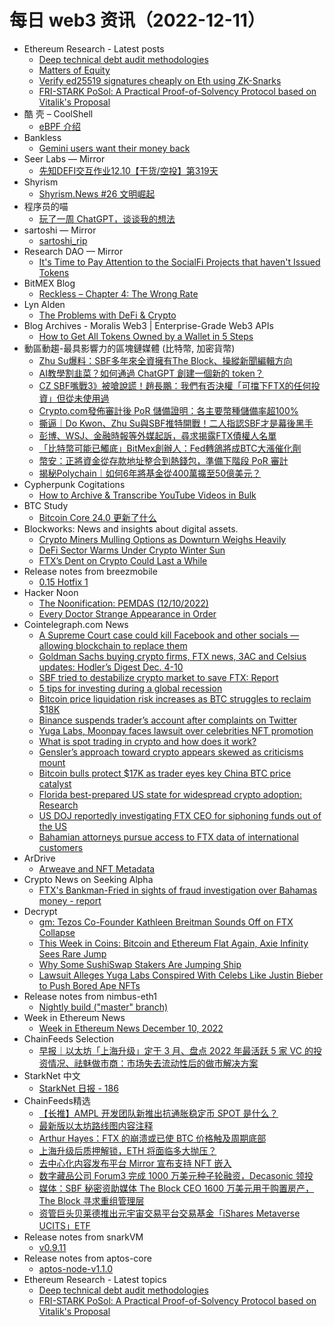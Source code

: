 # 每日 web3 资讯（2022-12-11）

- Ethereum Research - Latest posts
  - [Deep technical debt audit methodologies](https://ethresear.ch/t/deep-technical-debt-audit-methodologies/14398/1)
  - [Matters of Equity](https://ethresear.ch/t/matters-of-equity/3947/2)
  - [Verify ed25519 signatures cheaply on Eth using ZK-Snarks](https://ethresear.ch/t/verify-ed25519-signatures-cheaply-on-eth-using-zk-snarks/13139/4)
  - [FRI-STARK PoSol: A Practical Proof-of-Solvency Protocol based on Vitalik's Proposal](https://ethresear.ch/t/fri-stark-posol-a-practical-proof-of-solvency-protocol-based-on-vitaliks-proposal/14395/1)
- 酷 壳 – CoolShell
  - [eBPF 介绍](https://coolshell.cn/articles/22320.html)
- Bankless
  - [Gemini users want their money back](https://newsletter.banklesshq.com/p/gemini-users-want-their-money-back)
- Seer Labs — Mirror
  - [先知DEFI交互作业12.10【干货/空投】第319天](https://mirror.xyz/seerlabs.eth/_CeFM-aAoLzTc9meMCm-SgiGiAFv332AGg7mLwtZFsc)
- Shyrism
  - [Shyrism.News #26 文明崛起](https://shyrz.me/news-26-the-rise-of-civilization/)
- 程序员的喵
  - [玩了一周 ChatGPT，谈谈我的想法](http://catcoding.me/p/chatgpt/)
- sartoshi — Mirror
  - [sartoshi_rip](https://mirror.xyz/sartoshi.eth/LFPG-0kOU1IIHBKw8d4SthlCwEpQZMtwmv4YgBQ1pL4)
- Research DAO — Mirror
  - [It's Time to Pay Attention to the SocialFi Projects that haven't Issued Tokens](https://mirror.xyz/0xed111Cf8C23AEafe12286Fd60EE670007457Bf87/eBzPbeKyCHbKb7Gho6TMKyN2lCNsNGyWg_hIRuF5FUM)
- BitMEX Blog
  - [Reckless – Chapter 4: The Wrong Rate](https://blog.bitmex.com/reckless-chapter-4-the-wrong-rate/)
- Lyn Alden
  - [The Problems with DeFi & Crypto](https://www.lynalden.com/defi-problems/)
- Blog Archives - Moralis Web3 | Enterprise-Grade Web3 APIs
  - [How to Get All Tokens Owned by a Wallet in 5 Steps](https://moralis.io/how-to-get-all-tokens-owned-by-a-wallet-in-5-steps/)
- 動區動趨-最具影響力的區塊鏈媒體 (比特幣, 加密貨幣)
  - [Zhu Su爆料：SBF多年來全資擁有The Block、操縱新聞編輯方向](https://www.blocktempo.com/zhu-su-the-block-has-been-de-facto-wholly-owned-by-sbf-for-years/)
  - [AI教學割韭菜？如何通過 ChatGPT 創建一個新的 token？](https://www.blocktempo.com/how-to-create-a-new-token-via-chatgpt/)
  - [CZ SBF嘴戰3》被嗆說謊！趙長鵬：我們有否決權「可擋下FTX的任何投資」但從未使用過](https://www.blocktempo.com/sbf-claimed-that-cz-threatened-ftx-for-an-extra-75m/)
  - [Crypto.com發佈審計後 PoR 儲備證明：各主要幣種儲備率超100%](https://www.blocktempo.com/crypto-com-releases-proof-of-reserves-attested-by-mazars/)
  - [撕逼｜Do Kwon、Zhu Su與SBF推特開戰！二人指認SBF才是幕後黑手](https://www.blocktempo.com/twitter-fight-among-do-kwon%e3%80%81zhu-su-and-sbf/)
  - [彭博、WSJ、金融時報等外媒起訴，尋求揭露FTX債權人名單](https://www.blocktempo.com/news-organizations-including-bloomberg-wsj-filed-to-unveil-ftx-creditors/)
  - [「比特幣可能已觸底」BitMex創辦人：Fed轉鴿將成BTC大漲催化劑](https://www.blocktempo.com/arthur-hayes-bitcoin-has-likely-bottomed-out/)
  - [幣安：正將資金從存款地址整合到熱錢包，準備下階段 PoR 審計](https://www.blocktempo.com/binance-consolidating-funds-from-deposit-addresses-to-their-hot-wallet/)
  - [揭秘Polychain｜如何6年將基金從400萬擴至50億美元？](https://www.blocktempo.com/forbes-polychain-olaf-carlson-wee/)
- Cypherpunk Cogitations
  - [How to Archive & Transcribe YouTube Videos in Bulk](https://blog.lopp.net/how-to-archive-transcribe-youtube-videos-bulk/)
- BTC Study
  - [Bitcoin Core 24.0 更新了什么](https://www.btcstudy.org/2022/12/10/bitcoin-core-24-0-released-what-is-new/)
- Blockworks: News and insights about digital assets.
  - [Crypto Miners Mulling Options as Downturn Weighs Heavily](https://blockworks.co/news/crypto-miners-mulling-options-as-downturn-weighs-heavily)
  - [DeFi Sector Warms Under Crypto Winter Sun](https://blockworks.co/news/defi-sector-warms-under-crypto-winter-sun)
  - [FTX’s Dent on Crypto Could Last a While](https://blockworks.co/news/ftxs-dent-on-crypto-could-last-a-while)
- Release notes from breezmobile
  - [0.15 Hotfix 1](https://github.com/breez/breezmobile/releases/tag/0.15.hf1)
- Hacker Noon
  - [The Noonification: PEMDAS (12/10/2022)](https://hackernoon.com/12-10-2022-noonification?source=rss)
  - [Every Doctor Strange Appearance in Order](https://hackernoon.com/every-doctor-strange-appearance-in-order?source=rss)
- Cointelegraph.com News
  - [A Supreme Court case could kill Facebook and other socials — allowing blockchain to replace them](https://cointelegraph.com/news/a-supreme-court-case-could-kill-facebook-and-other-socials-allowing-blockchain-to-replace-them)
  - [Goldman Sachs buying crypto firms, FTX news, 3AC and Celsius updates: Hodler’s Digest Dec. 4-10](https://cointelegraph.com/magazine/goldman-sachs-buying-crypto-firms-ftx-3ac-celsius-hodlers-digest-dec-4-10/)
  - [SBF tried to destabilize crypto market to save FTX: Report](https://cointelegraph.com/news/sbf-tried-to-destabilize-crypto-market-to-save-ftx-report)
  - [5 tips for investing during a global recession](https://cointelegraph.com/news/5-tips-for-investing-during-a-global-recession)
  - [Bitcoin price liquidation risk increases as BTC struggles to reclaim $18K](https://cointelegraph.com/news/bitcoin-price-liquidation-risk-increases-as-btc-struggles-to-reclaim-18k)
  - [Binance suspends trader’s account after complaints on Twitter](https://cointelegraph.com/news/binance-suspends-trader-s-account-after-complaints-on-twitter)
  - [Yuga Labs, Moonpay faces lawsuit over celebrities NFT promotion](https://cointelegraph.com/news/yuga-labs-moonpay-faces-lawsuit-over-celebrities-nft-promotion)
  - [What is spot trading in crypto and how does it work?](https://cointelegraph.com/news/what-is-spot-trading-in-crypto-and-how-does-it-work)
  - [Gensler’s approach toward crypto appears skewed as criticisms mount](https://cointelegraph.com/news/gensler-s-approach-toward-crypto-appears-skewed-as-criticisms-mount)
  - [Bitcoin bulls protect $17K as trader eyes key China BTC price catalyst](https://cointelegraph.com/news/bitcoin-bulls-protect-17k-as-trader-eyes-key-china-btc-price-catalyst)
  - [Florida best-prepared US state for widespread crypto adoption: Research](https://cointelegraph.com/news/florida-best-prepared-us-state-for-widespread-crypto-adoption-research)
  - [US DOJ reportedly investigating FTX CEO for siphoning funds out of the US](https://cointelegraph.com/news/us-doj-reportedly-investigating-ftx-ceo-for-siphoning-funds-out-of-the-us)
  - [Bahamian attorneys pursue access to FTX data of international customers](https://cointelegraph.com/news/bahamian-attorneys-pursue-access-to-ftx-data-of-international-customers)
- ArDrive
  - [Arweave and NFT Metadata](https://ardrive.io/arweave-and-nft-metadata/)
- Crypto News on Seeking Alpha
  - [FTX's Bankman-Fried in sights of fraud investigation over Bahamas money - report](https://seekingalpha.com/news/3915924-ftxs-bankman-fried-in-sights-of-fraud-investigation-over-bahamas-money-report?utm_source=feed_news_crypto&utm_medium=referral)
- Decrypt
  - [gm: Tezos Co-Founder Kathleen Breitman Sounds Off on FTX Collapse](https://decrypt.co/videos/interviews/JzH21gHq/gm-tezos-co-founder-kathleen-breitman-sounds-off-on-ftx-collapse)
  - [This Week in Coins: Bitcoin and Ethereum Flat Again, Axie Infinity Sees Rare Jump](https://decrypt.co/116853/this-week-in-coins-bitcoin-and-ethereum-flat-again-axie-infinity-sees-rare-jump)
  - [Why Some SushiSwap Stakers Are Jumping Ship](https://decrypt.co/116883/why-some-sushiswap-stakers-are-jumping-ship)
  - [Lawsuit Alleges Yuga Labs Conspired With Celebs Like Justin Bieber to Push Bored Ape NFTs](https://decrypt.co/116895/lawsuit-alleges-yuga-labs-conspired-celebs-justin-bieber-bored-ape-nfts)
- Release notes from nimbus-eth1
  - [Nightly build ("master" branch)](https://github.com/status-im/nimbus-eth1/releases/tag/nightly)
- Week in Ethereum News
  - [Week in Ethereum News  December 10, 2022](https://weekinethereumnews.com/week-in-ethereum-news-december-10-2022/)
- ChainFeeds Selection
  - [早报｜以太坊「上海升级」定于 3 月、盘点 2022 年最活跃 5 家 VC 的投资情况、祛魅做市商：市场失去流动性后的做市解决方案](https://chainfeeds.substack.com/p/3-2022-5-vc)
- StarkNet 中文
  - [StarkNet 日报 - 186](https://starknetzh.substack.com/p/starknet-186)
- ChainFeeds精选
  - [【长推】AMPL 开发团队新推出抗通胀稳定币 SPOT 是什么？](https://twitter.com/0x_Todd/status/1601458400474595328)
  - [最新版以太坊路线图内容注释](https://www.ethereum.cn/Eth2/annotated-ethereum-roadmap)
  - [Arthur Hayes：FTX 的崩溃或已使 BTC 价格触及周期底部](https://mp.weixin.qq.com/s/GGDW0SpQiDzFZgvaHL8wYA)
  - [上海升级后质押解锁，ETH 将面临多大抛压？](https://www.odaily.news/post/5183731)
  - [去中心化内容发布平台 Mirror 宣布支持 NFT 嵌入](https://twitter.com/viamirror/status/1600579501276151808)
  - [数字藏品公司 Forum3 完成 1000 万美元种子轮融资，Decasonic 领投](https://www.theblock.co/post/193666/digital-collectibles-firm-forum3-raises-10-million-in-seed-funding)
  - [媒体：SBF 秘密资助媒体 The Block CEO 1600 万美元用于购置房产，The Block 寻求重组管理层](https://www.axios.com/2022/12/09/bankman-fried-funded-crypto-news-site-block)
  - [资管巨头贝莱德推出元宇宙交易平台交易基金「iShares Metaverse UCITS」ETF](https://fintechmagazine.com/venture-capital/blackrock-seeks-to-capitalises-on-metaverse-through-new-eTF)
- Release notes from snarkVM
  - [v0.9.11](https://github.com/AleoHQ/snarkVM/releases/tag/v0.9.11)
- Release notes from aptos-core
  - [aptos-node-v1.1.0](https://github.com/aptos-labs/aptos-core/releases/tag/aptos-node-v1.1.0)
- Ethereum Research - Latest topics
  - [Deep technical debt audit methodologies](https://ethresear.ch/t/deep-technical-debt-audit-methodologies/14398)
  - [FRI-STARK PoSol: A Practical Proof-of-Solvency Protocol based on Vitalik's Proposal](https://ethresear.ch/t/fri-stark-posol-a-practical-proof-of-solvency-protocol-based-on-vitaliks-proposal/14395)
